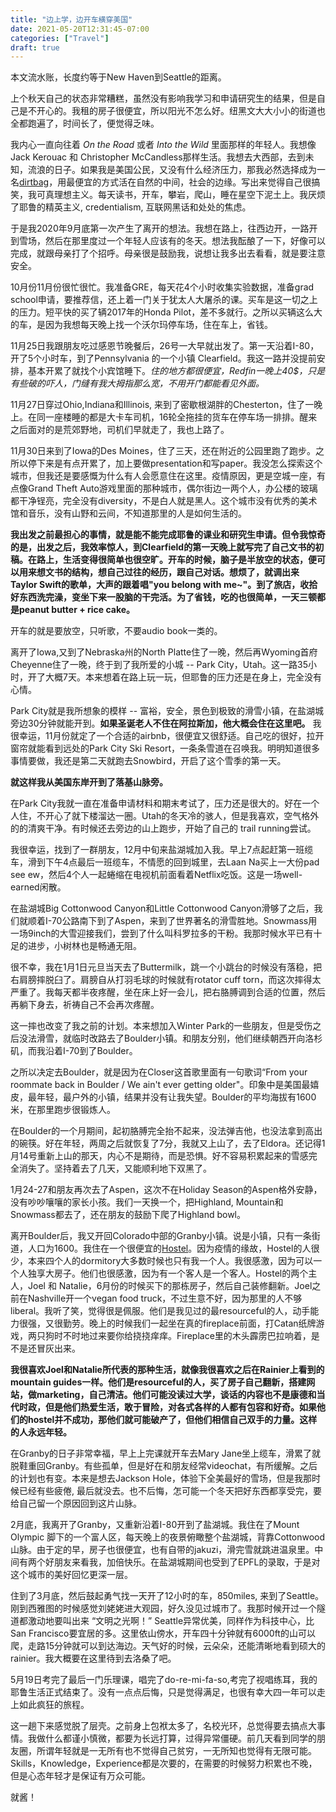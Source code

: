 ```yaml
---
title: "边上学，边开车横穿美国"
date: 2021-05-20T12:31:45-07:00
categories: ["Travel"]
draft: true
---
```

本文流水账，长度约等于New Haven到Seattle的距离。

上个秋天自己的状态非常糟糕，虽然没有影响我学习和申请研究生的结果，但是自己是不开心的。我租的房子很便宜，所以阳光不怎么好。纽黑文大大小小的街道也全都跑遍了，时间长了，便觉得乏味。

我内心一直向往着 *On the Road* 或者 *Into the Wild* 里面那样的年轻人。我想像Jack Kerouac 和 Christopher McCandless那样生活。我想去大西部，去到未知，流浪的日子。如果我是美国公民，又没有什么经济压力，那我必然选择成为一名[dirtbag](https://www.urbandictionary.com/define.php?term=dirtbag)，用最便宜的方式活在自然的中间，社会的边缘。写出来觉得自己很搞笑，我可真理想主义。每天读书，开车，攀岩，爬山，睡在星空下泥土上。我厌烦了耶鲁的精英主义, credentialism, 互联网黑话和处处的焦虑。 

于是我2020年9月底第一次产生了离开的想法。我想在路上，往西边开，一路开到雪场，然后在那里度过一个年轻人应该有的冬天。想法我酝酿了一下，好像可以完成，就跟母亲打了个招呼。母亲很是鼓励我，说想让我多出去看看，就是要注意安全。

10月份11月份很忙很忙。我准备GRE，每天花4个小时收集实验数据，准备grad school申请，要推荐信，还上着一门关于犹太人大屠杀的课。买车是这一切之上的压力。短平快的买了辆2017年的Honda Pilot，差不多就行。之所以买辆这么大的车，是因为我想每天晚上找一个沃尔玛停车场，住在车上，省钱。

11月25日我跟朋友吃过感恩节晚餐后，26号一大早就出发了。第一天沿着I-80，开了5个小时车，到了Pennsylvania 的一个小镇 Clearfield。我这一路并没提前安排，基本开累了就找个小宾馆睡下。*住的地方都很便宜，Redfin一晚上40$，只是有些破的吓人，门缝有我大拇指那么宽，不用开门都能看见外面。*

11月27日穿过Ohio,Indiana和Illinois, 来到了密歇根湖胖的Chesterton，住了一晚上。在同一座楼睡的都是大卡车司机，16轮全拖挂的货车在停车场一排排。醒来之后面对的是荒郊野地，司机们早就走了，我也上路了。

11月30日来到了Iowa的Des Moines，住了三天，还在附近的公园里跑了跑步。之所以停下来是有点开累了，加上要做presentation和写paper。我没怎么探索这个城市，但我还是要感慨为什么有人会愿意住在这里。疫情原因，更是空城一座，有点像Grand Theft Auto游戏里面的那种城市，偶尔街边一两个人，办公楼的玻璃都干净锃亮，完全没有diversity，不是白人就是黑人。这个城市没有优秀的美术馆和音乐，没有山野和云间，不知道那里的人是如何生活的。

**我出发之前最担心的事情，就是能不能完成耶鲁的课业和研究生申请。但令我惊奇的是，出发之后，我效率惊人，到Clearfield的第一天晚上就写完了自己文书的初稿。在路上，生活变得很简单也很空旷。开车的时候，脑子是半放空的状态，便可以用来想文书的结构，想自己过往的经历，跟自己对话。想烦了，就调出来Taylor Swift的歌单，大声的跟着唱"you belong with me~"。到了旅店，收拾好东西洗完澡，变坐下来一股脑的干完活。为了省钱，吃的也很简单，一天三顿都是peanut butter + rice cake。**

开车的就是要放空，只听歌，不要audio book一类的。

离开了Iowa,又到了Nebraska州的North Platte住了一晚，然后再Wyoming首府Cheyenne住了一晚，终于到了我所爱的小城 -- Park City，Utah。这一路35小时，开了大概7天。本来想着在路上玩一玩，但耶鲁的压力还是在身上，完全没有心情。

Park City就是我所想象的模样 -- 富裕，安全，景色到极致的滑雪小镇，在盐湖城旁边30分钟就能开到。**如果圣诞老人不住在阿拉斯加，他大概会住在这里吧。** 我很幸运，11月份就定了一个合适的airbnb，很便宜又很舒适。自己吃的很好，拉开窗帘就能看到远处的Park City Ski Resort，一条条雪道在召唤我。明明知道很多事情要做，我还是第二天就跑去Snowbird，开启了这个雪季的第一天。

**就这样我从美国东岸开到了落基山脉旁。**

在Park City我就一直在准备申请材料和期末考试了，压力还是很大的。好在一个人住，不开心了就下楼溜达一圈。Utah的冬天冷的骇人，但是我喜欢，空气格外的的清爽干净。有时候还去旁边的山上跑步，开始了自己的 trail running尝试。

我很幸运，找到了一群朋友，12月中旬来盐湖城加入我。早上7点起赶第一班缆车，滑到下午4点最后一班缆车，不情愿的回到城里，去Laan Na买上一大份pad see ew，然后4个人一起蜷缩在电视机前面看着Netflix吃饭。这是一场well-earned闲散。

在盐湖城Big Cottonwood Canyon和Little Cottonwood Canyon滑够了之后，我们就顺着I-70公路南下到了Aspen，来到了世界著名的滑雪胜地。Snowmass用一场9inch的大雪迎接我们，尝到了什么叫科罗拉多的干粉。我那时候水平已有十足的进步，小树林也是畅通无阻。

很不幸，我在1月1日元旦当天去了Buttermilk，跳一个小跳台的时候没有落稳，把右肩膀摔脱臼了。肩膀自从打羽毛球的时候就有rotator cuff torn，而这次摔得太严重了。我每天都半夜疼醒，坐在床上好一会儿，把右胳膊调到合适的位置，然后再躺下身去，祈祷自己不会再次疼醒。

这一摔也改变了我之前的计划。本来想加入Winter Park的一些朋友，但是受伤之后没法滑雪，就临时改路去了Boulder小镇。和朋友分别，他们继续朝西开向洛杉矶，而我沿着I-70到了Boulder。

之所以决定去Boulder，就是因为在Closer这首歌里面有一句歌词“From your roommate back in Boulder / We ain't ever getting older"。印象中是美国最嬉皮，最年轻，最户外的小镇，结果并没有让我失望。Boulder的平均海拔有1600米，在那里跑步很锻炼人。

在Boulder的一个月期间，起初胳膊完全抬不起来，没法弹吉他，也没法拿到高出的碗筷。好在年轻，两周之后就恢复了7分，我就又上山了，去了Eldora。还记得1月14号重新上山的那天，内心不是期待，而是恐惧。好不容易积累起来的雪感完全消失了。坚持着去了几天，又能顺利地下双黑了。

1月24-27和朋友再次去了Aspen，这次不在Holiday Season的Aspen格外安静，没有吵吵嚷嚷的家长小孩。我们一天换一个，把Highland, Mountain和Snowmass都去了，还在朋友的鼓励下爬了Highland bowl。

离开Boulder后，我又开回Colorado中部的Granby小镇。说是小镇，只有一条街道，人口为1600。我住在一个很便宜的[Hostel](https://www.theheadwatershostel.com/)。因为疫情的缘故，Hostel的人很少，本来四个人的dormitory大多数时候也只有我一个人。我很感激，因为可以一个人独享大房子。他们也很感激，因为有一个客人是一个客人。Hostel的两个主人，Joel 和 Natalie，6月份的时候买下的那栋房子，然后自己装修翻新。Joel之前在Nashville开一个vegan food truck，不过生意不好，因为那里的人不够liberal。我听了笑，觉得很是佩服。他们是我见过的最resourceful的人，动手能力很强，又很勤劳。晚上的时候我们一起坐在真的fireplace前面，打Catan纸牌游戏，两只狗时不时地过来要你给挠挠痒痒。Fireplace里的木头霹雳巴拉响着，是不是还冒灰出来。

**我很喜欢Joel和Natalie所代表的那种生活，就像我很喜欢之后在Rainier上看到的mountain guides一样。他们是resourceful的人，买了房子自己翻新，搭建网站，做marketing，自己清洁。他们可能没读过大学，谈话的内容也不是康德和当代时政，但是他们热爱生活，敢于冒险，对各式各样的人都有包容和好奇。如果他们的hostel并不成功，那他们就可能破产了，但他们相信自己双手的力量。这样的人永远年轻。**

在Granby的日子非常幸福，早上上完课就开车去Mary Jane坐上缆车，滑累了就脱鞋重回Granby。有些孤单，但是好在和朋友经常videochat，有所缓解。之后的计划也有变。本来是想去Jackson Hole，体验下全美最好的雪场，但是我那时候已经有些疲倦, 最后就没去。也不后悔，怎可能一个冬天把好东西都享受完，要给自己留一个原因回到这片山脉。

2月底，我离开了Granby，又重新沿着I-80开到了盐湖城。我住在了Mount Olympic 脚下的一个富人区，每天晚上的夜景俯瞰整个盐湖城，背靠Cottonwood山脉。由于定的早，房子也很便宜，也有自带的jakuzi，滑完雪就跳进温泉里。中间有两个好朋友来看我，加倍快乐。在盐湖城期间也受到了EPFL的录取，于是对这个城市的美好回忆更深一层。

住到了3月底，然后鼓起勇气找一天开了12小时的车，850miles, 来到了Seattle。刚到西雅图的时候感觉刘姥姥进大观园，好久没见过城市了。我那时候开过一个隧道都激动地要叫出来 “文明之光啊！” Seattle异常优美，同样作为科技中心，比San Francisco要宜居的多。这里依山傍水，开车四十分钟就有6000ft的山可以爬，走路15分钟就可以到达海边。天气好的时候，云朵朵，还能清晰地看到硕大的rainier。我大概要在这里待到去洛桑了吧。

5月19日考完了最后一门乐理课，唱完了do-re-mi-fa-so,考完了视唱练耳，我的耶鲁生活正式结束了。没有一点点后悔，只是觉得满足，也很有幸大四一年可以走上如此疯狂的旅程。

这一趟下来感觉脱了层壳。之前身上包袱太多了，名校光环，总觉得要去搞点大事情。我做什么都谨小慎微，都要为长远打算，过得异常僵硬。前几天看到同学的朋友圈，所谓年轻就是一无所有也不觉得自己贫穷，一无所知也觉得有无限可能。Skills，Knowledge，Experience都是次要的，在需要的时候努力积累也不晚，但是心态年轻才是保证有万众可能。

就酱！









